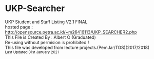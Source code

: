 # UKP-Searcher
UKP Student and Staff Listing V2.1 FINAL <br>
hosted page : http://opensource.petra.ac.id/~m26416113/UKP_SEARCHER2.php <br>
This File is Created By : Albert O (Graduated) <br>
Re-using without permision is prohibited ! <br>
This file was developed from lecture projects.(PemJar/TOS)(2017/2018) <br>
<small>Last Updated 31st January 2021</small>
